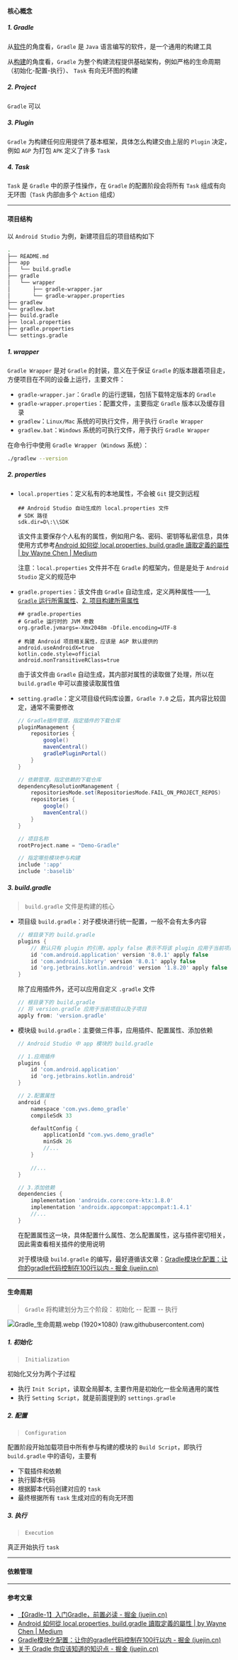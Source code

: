 #### 核心概念

##### 1. Gradle

从<u>软件</u>的角度看，`Gradle` 是 `Java` 语言编写的软件，是一个通用的构建工具

从<u>构建</u>的角度看，`Gradle` 为整个构建流程提供基础架构，例如严格的生命周期（初始化-配置-执行）、 `Task` 有向无环图的构建

##### 2. Project

`Gradle` 可以

##### 3. Plugin

`Gradle` 为构建任何应用提供了基本框架，具体怎么构建交由上层的 `Plugin` 决定，例如 `AGP` 为打包 `APK` 定义了许多 `Task`

##### 4. Task

`Task` 是 `Gradle` 中的原子性操作，在 `Gradle` 的配置阶段会将所有 `Task` 组成有向无环图（`Task` 内部由多个 `Action` 组成）



***

#### 项目结构

以 `Android Studio` 为例，新建项目后的项目结构如下

````sh
.
├── README.md
├── app
│   └── build.gradle
├── gradle
│   └── wrapper
│       ├── gradle-wrapper.jar
│       └── gradle-wrapper.properties
├── gradlew
└── gradlew.bat
├── build.gradle
├── local.properties
├── gradle.properties
└── settings.gradle
````

##### 1. wrapper

`Gradle Wrapper` 是对 `Gradle` 的封装，意义在于保证 `Gradle` 的版本跟着项目走，方便项目在不同的设备上运行，主要文件：

* `gradle-wrapper.jar`：`Gradle` 的运行逻辑，包括下载特定版本的 `Gradle`
* `gradle-wrapper.properties`：配置文件，主要指定 `Gradle` 版本以及缓存目录
* `gradlew`：`Linux/Mac` 系统的可执行文件，用于执行 `Gradle Wrapper`
* `gradlew.bat`：`Windows` 系统的可执行文件，用于执行 `Gradle Wrapper`

在命令行中使用 `Gradle Wrapper`（`Windows` 系统）：

````sh
./gradlew --version
````



##### 2. properties

* `local.properties`：定义私有的本地属性，不会被 `Git` 提交到远程

  ````properties
  ## Android Studio 自动生成的 local.properties 文件
  # SDK 路径
  sdk.dir=D\:\\SDK
  ````

  该文件主要保存个人私有的属性，例如用户名、密码、密钥等私密信息，具体使用方式参考[Android 如何從 local.properties, build.gradle 讀取定義的屬性 | by Wayne Chen | Medium](https://medium.com/@waynechen323/如何從-local-properties-build-gradle-讀取定義的屬性-e19aa8a8c12b)

  注意：`local.properties` 文件并不在 `Gradle` 的框架内，但是是处于 `Android Studio` 定义的规范中

* `gradle.properties`：该文件由 `Gradle` 自动生成，定义两种属性——<u>1. `Gradle` 运行所需属性</u>、<u>2. 项目构建所需属性</u>

  ````properties
  ## gradle.properties
  # Gradle 运行时的 JVM 参数
  org.gradle.jvmargs=-Xmx2048m -Dfile.encoding=UTF-8
  
  # 构建 Android 项目相关属性，应该是 AGP 默认提供的
  android.useAndroidX=true
  kotlin.code.style=official
  android.nonTransitiveRClass=true
  ````

  由于该文件由 `Gradle` 自动生成，其内部对属性的读取做了处理，所以在 `build.gradle` 中可以直接读取属性值

* `setting.gradle`：定义项目级代码库设置，`Gradle 7.0` 之后，其内容比较固定，通常不需要修改

  ````groovy
  // Gradle插件管理，指定插件的下载仓库
  pluginManagement {
      repositories {
          google()
          mavenCentral()
          gradlePluginPortal()
      }
  }
  
  // 依赖管理，指定依赖的下载仓库
  dependencyResolutionManagement {
      repositoriesMode.set(RepositoriesMode.FAIL_ON_PROJECT_REPOS)
      repositories {
          google()
          mavenCentral()
      }
  }
  
  // 项目名称
  rootProject.name = "Demo-Gradle"
  
  // 指定哪些模块参与构建
  include ':app'
  include ':baselib'
  ````

  

##### 3. build.gradle

> `build.gradle` 文件是构建的核心

* 项目级 `build.gradle`：对子模块进行统一配置，一般不会有太多内容

  ````groovy
  // 根目录下的 build.gradle
  plugins {
      // 默认只有 plugin 的引用，apply false 表示不将该 plugin 应用于当前项目
      id 'com.android.application' version '8.0.1' apply false
      id 'com.android.library' version '8.0.1' apply false
      id 'org.jetbrains.kotlin.android' version '1.8.20' apply false
  }
  ````

  除了应用插件外，还可以应用自定义 `.gradle` 文件

  ````groovy
  // 根目录下的 build.gradle
  // 将 version.gradle 应用于当前项目以及子项目
  apply from: 'version.gradle'
  ````

* 模块级 `build.gradle`：主要做三件事，应用插件、配置属性、添加依赖

  ````groovy
  // Android Studio 中 app 模块的 build.gradle
  
  // 1.应用插件
  plugins {
      id 'com.android.application'
      id 'org.jetbrains.kotlin.android'
  }
  
  // 2.配置属性
  android {
      namespace 'com.yws.demo_gradle'
      compileSdk 33
  
      defaultConfig {
          applicationId "com.yws.demo_gradle"
          minSdk 26
          //...
      }
      
      //...
  }
  
  // 3.添加依赖
  dependencies {
      implementation 'androidx.core:core-ktx:1.8.0'
      implementation 'androidx.appcompat:appcompat:1.4.1'
      //...
  }
  ````

  在配置属性这一块，具体配置什么属性、怎么配置属性，这与插件密切相关，因此需查看相关插件的使用说明

  对于模块级 `build.gradle` 的编写，最好遵循该文章：[Gradle模块化配置：让你的gradle代码控制在100行以内 - 掘金 (juejin.cn)](https://juejin.cn/post/6844903518411685895)



***

#### 生命周期 

> `Gradle` 将构建划分为三个阶段： 初始化 -- 配置 -- 执行

![Gradle_生命周期.webp (1920×1080) (raw.githubusercontent.com)](https://raw.githubusercontent.com/WeYan1223/Pic/master/Gradle/Gradle_生命周期.webp) 

##### 1. 初始化

> `Initialization`

初始化又分为两个子过程

* 执行 `Init Script`，读取全局脚本, 主要作用是初始化一些全局通用的属性
* 执行 `Setting Script`，就是前面提到的 `settings.gradle`

##### 2. 配置

> `Configuration`

配置阶段开始加载项目中所有参与构建的模块的 `Build Script`，即执行 `build.gradle` 中的语句，主要有

* 下载插件和依赖
* 执行脚本代码
* 根据脚本代码创建对应的 `task`
* 最终根据所有 `task` 生成对应的有向无环图

##### 3. 执行

> `Execution`

真正开始执行 `task`





***

#### 依赖管理





***

#### 参考文章

* [【Gradle-1】入门Gradle，前置必读 - 掘金 (juejin.cn)](https://juejin.cn/post/7155109977579847710)
* [Android 如何從 local.properties, build.gradle 讀取定義的屬性 | by Wayne Chen | Medium](https://medium.com/@waynechen323/如何從-local-properties-build-gradle-讀取定義的屬性-e19aa8a8c12b)
* [Gradle模块化配置：让你的gradle代码控制在100行以内 - 掘金 (juejin.cn)](https://juejin.cn/post/6844903518411685895)
* [关于 Gradle 你应该知道的知识点 - 掘金 (juejin.cn)](https://juejin.cn/post/7064350945756332040)

